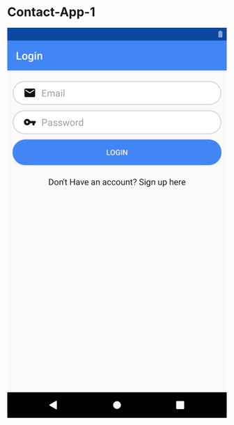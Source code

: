 # Contact-App-1
![alt text](https://raw.githubusercontent.com/GeorgeT01/Contact-App-1/master/Screenshots/Screenshot_1573415547.png)
